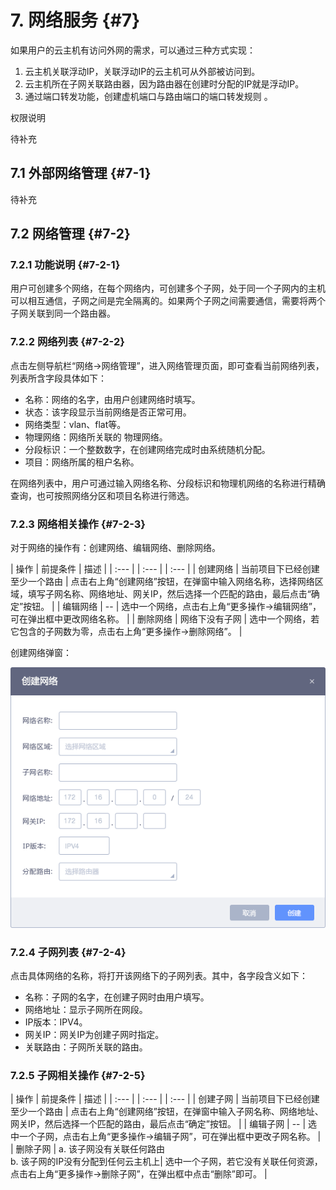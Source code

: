 # 7. 网络服务 {#7}

如果用户的云主机有访问外网的需求，可以通过三种方式实现：

1. 云主机关联浮动IP，关联浮动IP的云主机可从外部被访问到。
2. 云主机所在子网关联路由器，因为路由器在创建时分配的IP就是浮动IP。
3. 通过端口转发功能，创建虚机端口与路由端口的端口转发规则
。

权限说明

待补充

## 7.1 外部网络管理 {#7-1}

待补充

## 7.2 网络管理 {#7-2}

### 7.2.1 功能说明 {#7-2-1}

用户可创建多个网络，在每个网络内，可创建多个子网，处于同一个子网内的主机可以相互通信，子网之间是完全隔离的。如果两个子网之间需要通信，需要将两个子网关联到同一个路由器。


### 7.2.2 网络列表 {#7-2-2}

点击左侧导航栏“网络->网络管理”，进入网络管理页面，即可查看当前网络列表，列表所含字段具体如下：


* 名称：网络的名字，由用户创建网络时填写。
* 状态：该字段显示当前网络是否正常可用。
* 网络类型：vlan、flat等。
* 物理网络：网络所关联的
物理网络。
* 分段标识：一个整数数字，在创建网络完成时由系统随机分配。
* 项目：网络所属的租户名称。

在网络列表中，用户可通过输入网络名称、分段标识和物理机网络的名称进行精确查询，也可按照网络分区和项目名称进行筛选。

### 7.2.3 网络相关操作 {#7-2-3}


对于网络的操作有：创建网络、编辑网络、删除网络。


| 操作 | 前提条件 | 描述 |
| :--- | | :--- | | :--- |
| 创建网络 | 当前项目下已经创建至少一个路由 | 点击右上角“创建网络”按钮，在弹窗中输入网络名称，选择网络区域，填写子网名称、网络地址、网关IP，然后选择一个匹配的路由，最后点击“确定”按钮。 |
| 编辑网络 | -- | 选中一个网络，点击右上角“更多操作->编辑网络”，可在弹出框中更改网络名称。 |
| 删除网络 | 网络下没有子网 | 选中一个网络，若它包含的子网数为零，点击右上角“更多操作->删除网络”。 |

创建网络弹窗：

![](/assets/创建网络弹窗.png)

### 7.2.4 子网列表 {#7-2-4}

点击具体网络的名称，将打开该网络下的子网列表。其中，各字段含义如下：

* 名称：子网的名字，在创建子网时由用户填写。
* 网络地址：显示子网所在网段。
* IP版本：IPV4。
* 网关IP：网关IP为创建子网时指定。
* 关联路由：子网所关联的路由。

### 7.2.5 子网相关操作 {#7-2-5}


| 操作 | 前提条件 | 描述 |
| :--- | | :--- | | :--- |
| 创建子网 | 当前项目下已经创建至少一个路由 | 点击右上角“创建网络”按钮，在弹窗中输入子网名称、网络地址、网关IP，然后选择一个匹配的路由，最后点击“确定”按钮。 |
| 编辑子网 | -- | 选中一个子网，点击右上角“更多操作->编辑子网”，可在弹出框中更改子网名称。 |
| 删除子网 | a. 该子网没有关联任何路由</br>b. 该子网的IP没有分配到任何云主机上| 选中一个子网，若它没有关联任何资源，点击右上角“更多操作->删除子网”，在弹出框中点击“删除”即可。 |





